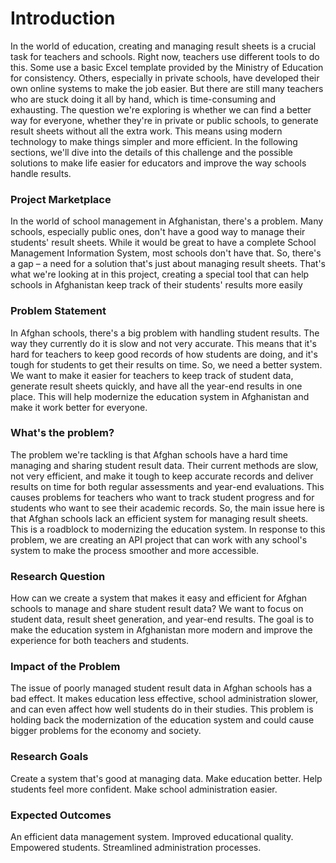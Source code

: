 
# Introduction

In the world of education, creating and managing result sheets is a crucial task for teachers and schools. Right now, teachers use different tools to do this. Some use a basic Excel template provided by the Ministry of Education for consistency. Others, especially in private schools, have developed their own online systems to make the job easier. But there are still many teachers who are stuck doing it all by hand, which is time-consuming and exhausting.
The question we're exploring is whether we can find a better way for everyone, whether they're in private or public schools, to generate result sheets without all the extra work. This means using modern technology to make things simpler and more efficient.
In the following sections, we'll dive into the details of this challenge and the possible solutions to make life easier for educators and improve the way schools handle results.

### Project Marketplace

In the world of school management in Afghanistan, there's a problem. Many schools, especially public ones, don't have a good way to manage their students' result sheets. While it would be great to have a complete School Management Information System, most schools don't have that.
So, there's a gap – a need for a solution that's just about managing result sheets. That's what we're looking at in this project, creating a special tool that can help schools in Afghanistan keep track of their students' results more easily

### Problem Statement

In Afghan schools, there's a big problem with handling student results. The way they currently do it is slow and not very accurate. This means that it's hard for teachers to keep good records of how students are doing, and it's tough for students to get their results on time.
So, we need a better system. We want to make it easier for teachers to keep track of student data, generate result sheets quickly, and have all the year-end results in one place. This will help modernize the education system in Afghanistan and make it work better for everyone.

### What's the problem?

The problem we're tackling is that Afghan schools have a hard time managing and sharing student result data. Their current methods are slow, not very efficient, and make it tough to keep accurate records and deliver results on time for both regular assessments and year-end evaluations. This causes problems for teachers who want to track student progress and for students who want to see their academic records.
So, the main issue here is that Afghan schools lack an efficient system for managing result sheets. This is a roadblock to modernizing the education system. In response to this problem, we are creating an API project that can work with any school's system to make the process smoother and more accessible.

### Research Question

How can we create a system that makes it easy and efficient for Afghan schools to manage and share student result data? We want to focus on student data, result sheet generation, and year-end results. The goal is to make the education system in Afghanistan more modern and improve the experience for both teachers and students.

### Impact of the Problem

The issue of poorly managed student result data in Afghan schools has a bad effect. It makes education less effective, school administration slower, and can even affect how well students do in their studies. This problem is holding back the modernization of the education system and could cause bigger problems for the economy and society.

### Research Goals

Create a system that's good at managing data.
Make education better.
Help students feel more confident.
Make school administration easier.


### Expected Outcomes

An efficient data management system.
Improved educational quality.
Empowered students.
Streamlined administration processes.




